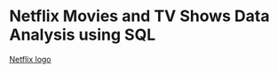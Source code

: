 # Netflix Movies and TV Shows Data Analysis using SQL
[Netflix logo](https://github.com/hemantparihar22/Netflix_Sql_Project/blob/main/logo.png)
